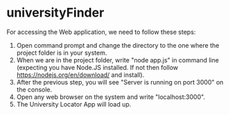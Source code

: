 # universityFinder
For accessing the Web application, we need to follow these steps:
1. Open command prompt and change the directory to the one where the project
folder is in your system.
2. When we are in the project folder, write "node app.js" in command line
(expecting you have Node.JS installed. If not then follow
https://nodejs.org/en/download/ and install).
3. After the previous step, you will see "Server is running on port 3000" on the
console.
4. Open any web browser on the system and write "localhost:3000".
5. The University Locator App will load up.
